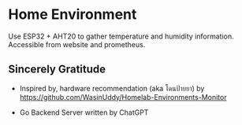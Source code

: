 # Home Environment

Use ESP32 + AHT20 to gather temperature and humidity information.
Accessible from website and prometheus.

## Sincerely Gratitude

- Inspired by, hardware recommendation (aka โดนป้ายยา) by https://github.com/WasinUddy/Homelab-Environments-Monitor

- Go Backend Server written by ChatGPT
